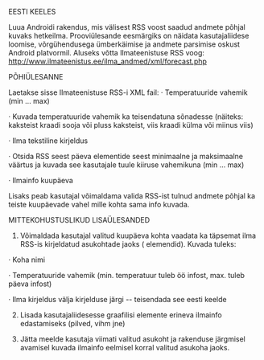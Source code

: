 EESTI KEELES

Luua Androidi rakendus, mis välisest RSS voost saadud andmete põhjal kuvaks hetkeilma. Prooviülesande eesmärgiks on näidata kasutajaliidese loomise, võrgühendusega ümberkäimise ja andmete parsimise oskust Android platvormil.
Aluseks võtta Ilmateenistuse RSS voog:
http://www.ilmateenistus.ee/ilma_andmed/xml/forecast.php

PÕHIÜLESANNE

Laetakse sisse Ilmateenistuse RSS-i XML fail:
· Temperatuuride vahemik (min ... max)

· Kuvada temperatuuride vahemik ka teisendatuna sõnadesse (näiteks: kaksteist kraadi sooja või pluss kaksteist, viis kraadi külma või miinus viis)

· Ilma tekstiline kirjeldus

· Otsida RSS seest päeva <wind> elementide seest minimaalne ja maksimaalne väärtus ja kuvada see kasutajale tuule kiiruse vahemikuna (min ... max)

· Ilmainfo kuupäeva


Lisaks peab kasutajal võimaldama valida RSS-ist tulnud andmete põhjal ka teiste kuupäevade vahel mille kohta sama info kuvada.

MITTEKOHUSTUSLIKUD LISAÜLESANDED

1) Võimaldada kasutajal valitud kuupäeva kohta vaadata ka täpsemat ilma RSS-is kirjeldatud asukohtade jaoks (<place> elemendid). Kuvada tuleks:

· Koha nimi

· Temperatuuride vahemik (min. temperatuur tuleb öö infost, max. tuleb päeva infost)

· Ilma kirjeldus <phenomenom> välja kirjelduse järgi -- teisendada see eesti keelde

2) Lisada kasutajaliidesesse graafilisi elemente erineva ilmainfo edastamiseks (pilved, vihm jne)

3) Jätta meelde kasutaja viimati valitud asukoht ja rakenduse järgmisel avamisel kuvada ilmainfo eelmisel korral valitud asukoha jaoks.
